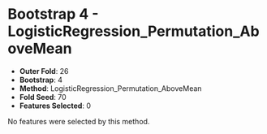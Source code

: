 # Bootstrap 4 - LogisticRegression_Permutation_AboveMean

- **Outer Fold**: 26
- **Bootstrap**: 4
- **Method**: LogisticRegression_Permutation_AboveMean
- **Fold Seed**: 70
- **Features Selected**: 0

No features were selected by this method.
